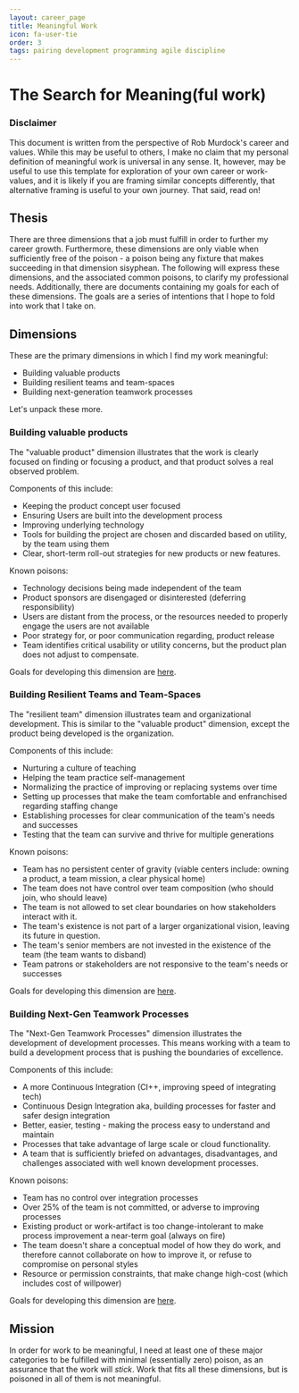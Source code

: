 ```yaml
---
layout: career_page
title: Meaningful Work
icon: fa-user-tie
order: 3
tags: pairing development programming agile discipline
---
```


# The Search for Meaning(ful work)

### Disclaimer

This document is written from the perspective of Rob Murdock's career and values. While this may be useful to others, I make no claim that my personal definition of meaningful work is universal in any sense. It, however, may be useful to use this template for exploration of your own career or work-values, and it is likely if you are framing similar concepts differently, that alternative framing is useful to your own journey. That said, read on! 

## Thesis

There are three dimensions that a job must fulfill in order to further my career growth. Furthermore, these dimensions are only viable when sufficiently free of the poison - a poison being any fixture that makes succeeding in that dimension sisyphean. The following will express these dimensions, and the associated common poisons, to clarify my professional needs. Additionally, there are documents containing my goals for each of these dimensions. The goals are a series of intentions that I hope to fold into work that I take on. 

## Dimensions

These are the primary dimensions in which I find my work meaningful:

  - Building valuable products
  - Building resilient teams and team-spaces
  - Building next-generation teamwork processes
  
Let's unpack these more.

### Building valuable products

The "valuable product" dimension illustrates that the work is clearly focused on finding or focusing a product, and that product solves a real observed problem.

Components of this include:
  
  - Keeping the product concept user focused
  - Ensuring Users are built into the development process
  - Improving underlying technology
  - Tools for building the project are chosen and discarded based on utility, by the team using them
  - Clear, short-term roll-out strategies for new products or new features. 

Known poisons:

  - Technology decisions being made independent of the team
  - Product sponsors are disengaged or disinterested (deferring responsibility)
  - Users are distant from the process, or the resources needed to properly engage the users are not available
  - Poor strategy for, or poor communication regarding, product release
  - Team identifies critical usability or utility concerns, but the product plan does not adjust to compensate.

Goals for developing this dimension are [here](ValuableProducts).

### Building Resilient Teams and Team-Spaces

The "resilient team" dimension illustrates team and organizational development. This is similar to the "valuable product" dimension, except the product being developed is the organization. 

Components of this include:

  - Nurturing a culture of teaching
  - Helping the team practice self-management
  - Normalizing the practice of improving or replacing systems over time
  - Setting up processes that make the team comfortable and enfranchised regarding staffing change
  - Establishing processes for clear communication of the team's needs and successes
  - Testing that the team can survive and thrive for multiple generations
  
Known poisons:

  - Team has no persistent center of gravity (viable centers include: owning a product, a team mission, a clear physical home)
  - The team does not have control over team composition (who should join, who should leave)
  - The team is not allowed to set clear boundaries on how stakeholders interact with it.
  - The team's existence is not part of a larger organizational vision, leaving its future in question.
  - The team's senior members are not invested in the existence of the team (the team wants to disband)
  - Team patrons or stakeholders are not responsive to the team's needs or successes

Goals for developing this dimension are [here](ResilientTeamsAndOrgs).

### Building Next-Gen Teamwork Processes

The "Next-Gen Teamwork Processes" dimension illustrates the development of development processes. This means working with a team to build a development process that is pushing the boundaries of excellence.

Components of this include:

  - A more Continuous Integration (CI++, improving speed of integrating tech)
  - Continuous Design Integration aka, building processes for faster and safer design integration
  - Better, easier, testing - making the process easy to understand and maintain
  - Processes that take advantage of large scale or cloud functionality.
  - A team that is sufficiently briefed on advantages, disadvantages, and challenges associated with well known development processes. 
  
Known poisons:

  - Team has no control over integration processes
  - Over 25% of the team is not committed, or adverse to improving processes
  - Existing product or work-artifact is too change-intolerant to make process improvement a near-term goal (always on fire)
  - The team doesn't share a conceptual model of how they do work, and therefore cannot collaborate on how to improve it, or refuse to compromise on personal styles
  - Resource or permission constraints, that make change high-cost (which includes cost of willpower)
  
Goals for developing this dimension are [here](NextGenProcessesGoals).
  
## Mission
  
  In order for work to be meaningful, I need at least one of these major categories to be fulfilled with minimal (essentially zero) poison, as an assurance that the work will *stick*. Work that fits all these dimensions, but is poisoned in all of them is not meaningful.